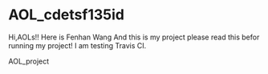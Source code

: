 AOL_cdetsf135id
===============
Hi,AOLs!!
Here is Fenhan Wang
And this is my project
please read this befor running my project!
I am testing Travis CI.



AOL_project
